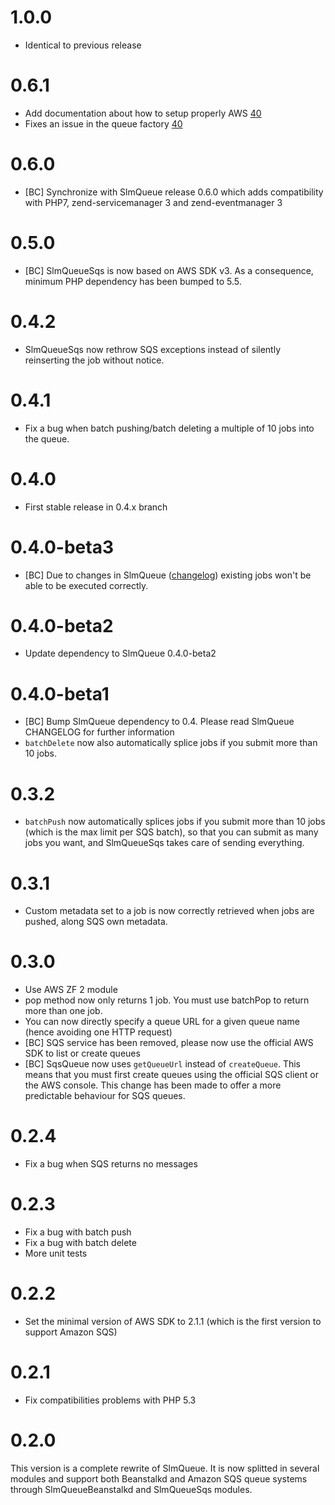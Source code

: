 # 1.0.0

- Identical to previous release

# 0.6.1

- Add documentation about how to setup properly AWS [40](https://github.com/juriansluiman/SlmQueueSqs/pull/40)
- Fixes an issue in the queue factory [40](https://github.com/juriansluiman/SlmQueueSqs/pull/40)

# 0.6.0

- [BC] Synchronize with SlmQueue release 0.6.0 which adds compatibility with PHP7, zend-servicemanager 3 and zend-eventmanager 3

# 0.5.0

- [BC] SlmQueueSqs is now based on AWS SDK v3. As a consequence, minimum PHP dependency has been bumped to 5.5.

# 0.4.2

- SlmQueueSqs now rethrow SQS exceptions instead of silently reinserting the job without notice.

# 0.4.1

- Fix a bug when batch pushing/batch deleting a multiple of 10 jobs into the queue.

# 0.4.0

- First stable release in 0.4.x branch

# 0.4.0-beta3

- [BC] Due to changes in SlmQueue ([changelog](https://github.com/juriansluiman/SlmQueue/blob/master/CHANGELOG.md))
existing jobs won't be able to be executed correctly.


# 0.4.0-beta2

- Update dependency to SlmQueue 0.4.0-beta2

# 0.4.0-beta1

- [BC] Bump SlmQueue dependency to 0.4. Please read SlmQueue CHANGELOG for further information
- `batchDelete` now also automatically splice jobs if you submit more than 10 jobs.

# 0.3.2

- `batchPush` now automatically splices jobs if you submit more than 10 jobs (which is the max limit per SQS
batch), so that you can submit as many jobs you want, and SlmQueueSqs takes care of sending everything.

# 0.3.1

- Custom metadata set to a job is now correctly retrieved when jobs are pushed, along SQS own metadata.

# 0.3.0

- Use AWS ZF 2 module
- pop method now only returns 1 job. You must use batchPop to return more than one job.
- You can now directly specify a queue URL for a given queue name (hence avoiding one HTTP request)
- [BC] SQS service has been removed, please now use the official AWS SDK to list or create queues
- [BC] SqsQueue now uses `getQueueUrl` instead of `createQueue`. This means that you must first create
queues using the official SQS client or the AWS console. This change has been made to offer a more predictable
behaviour for SQS queues.

# 0.2.4

- Fix a bug when SQS returns no messages

# 0.2.3

- Fix a bug with batch push
- Fix a bug with batch delete
- More unit tests

# 0.2.2

- Set the minimal version of AWS SDK to 2.1.1 (which is the first version to support Amazon SQS)

# 0.2.1

- Fix compatibilities problems with PHP 5.3

# 0.2.0

This version is a complete rewrite of SlmQueue. It is now splitted in several modules and support both
Beanstalkd and Amazon SQS queue systems through SlmQueueBeanstalkd and SlmQueueSqs modules.

